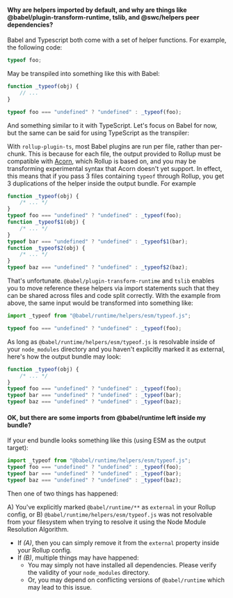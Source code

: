 #### Why are helpers imported by default, and why are things like @babel/plugin-transform-runtime, tslib, and @swc/helpers peer dependencies?

Babel and Typescript both come with a set of helper functions.
For example, the following code:

```typescript
typeof foo;
```

May be transpiled into something like this with Babel:

```typescript
function _typeof(obj) {
	// ...
}

typeof foo === "undefined" ? "undefined" : _typeof(foo);
```

And something similar to it with TypeScript. Let's focus on Babel for now, but the same can be said for using TypeScript as the transpiler:

With `rollup-plugin-ts`, most Babel plugins are run per file, rather than per-chunk. This is because for each file, the output provided to Rollup must be compatible with [Acorn](https://github.com/acornjs/acorn), which Rollup is based on, and you may be transforming experimental syntax that Acorn doesn't yet support.
In effect, this means that if you pass 3 files containing `typeof` through Rollup, you get 3 duplications of the helper inside the output bundle. For example

```typescript
function _typeof(obj) {
	/* ... */
}
typeof foo === "undefined" ? "undefined" : _typeof(foo);
function _typeof$1(obj) {
	/* ... */
}
typeof bar === "undefined" ? "undefined" : _typeof$1(bar);
function _typeof$2(obj) {
	/* ... */
}
typeof baz === "undefined" ? "undefined" : _typeof$2(baz);
```

That's unfortunate. `@babel/plugin-transform-runtime` and `tslib` enables you to move reference these helpers via import statements such that they can be shared across files and code split correctly.
With the example from above, the same input would be transformed into something like:

```typescript
import _typeof from "@babel/runtime/helpers/esm/typeof.js";

typeof foo === "undefined" ? "undefined" : _typeof(foo);
```

As long as `@babel/runtime/helpers/esm/typeof.js` is resolvable inside of your `node_modules` directory and you haven't explicitly marked it as external,
here's how the output bundle may look:

```typescript
function _typeof(obj) {
	/* ... */
}
typeof foo === "undefined" ? "undefined" : _typeof(foo);
typeof bar === "undefined" ? "undefined" : _typeof(bar);
typeof baz === "undefined" ? "undefined" : _typeof(baz);
```

#### OK, but there are some imports from @babel/runtime left inside my bundle?

If your end bundle looks something like this (using ESM as the output target):

```typescript
import _typeof from "@babel/runtime/helpers/esm/typeof.js";
typeof foo === "undefined" ? "undefined" : _typeof(foo);
typeof bar === "undefined" ? "undefined" : _typeof(bar);
typeof baz === "undefined" ? "undefined" : _typeof(baz);
```

Then one of two things has happened:

A) You've explicitly marked `@babel/runtime/**` as `external` in your Rollup config, or
B) `@babel/runtime/helpers/esm/typeof.js` was not resolvable from your filesystem when trying to resolve it using the Node Module Resolution Algorithm.

- If _(A)_, then you can simply remove it from the `external` property inside your Rollup config.
- If _(B)_, multiple things may have happened:
  - You may simply not have installed all dependencies. Please verify the validity of your `node_modules` directory.
  - Or, you may depend on conflicting versions of `@babel/runtime` which may lead to this issue.
